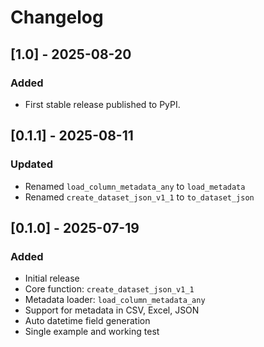 # Changelog

## [1.0] - 2025-08-20
### Added
- First stable release published to PyPI.

## [0.1.1] - 2025-08-11
### Updated
- Renamed `load_column_metadata_any` to `load_metadata`
- Renamed `create_dataset_json_v1_1` to `to_dataset_json`

## [0.1.0] - 2025-07-19
### Added
- Initial release
- Core function: `create_dataset_json_v1_1`
- Metadata loader: `load_column_metadata_any`
- Support for metadata in CSV, Excel, JSON
- Auto datetime field generation
- Single example and working test
